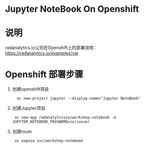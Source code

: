 # Jupyter NoteBook On Openshift

# 说明
radanalytics.io公司在Openshift上的部署说明：https://radanalytics.io/examples/var

# Openshift 部署步骤
1. 创建openshift项目

         oc new-project jupyter --display-name="Jupyter NoteBook"
2. 创建Jupyter项目

        oc new-app radanalyticsio/workshop-notebook -e JUPYTER_NOTEBOOK_PASSWORD=curiouser
3. 创建route

        oc expose svc/workshop-notebook

